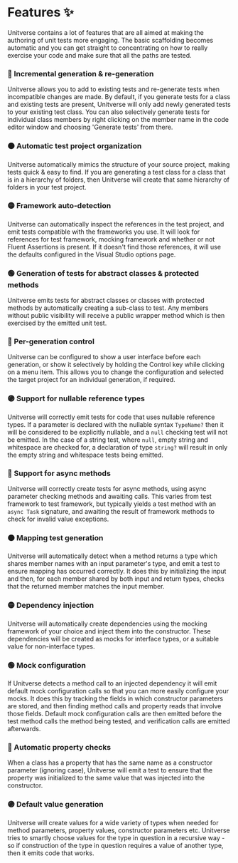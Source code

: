 # Features ✨

Unitverse contains a lot of features that are all aimed at making the authoring of unit tests more engaging. The basic scaffolding becomes automatic and you can get straight to concentrating on how to really exercise your code and make sure that all the paths are tested.

### 🔴 Incremental generation & re-generation

Unitverse allows you to add to existing tests and re-generate tests when incompatible changes are made. By default, if you generate tests for a class and existing tests are present, Unitverse will only add newly generated tests to your existing test class. You can also selectively generate tests for individual class members by right clicking on the member name in the code editor window and choosing 'Generate tests' from there.

### 🟠 Automatic test project organization

Unitverse automatically mimics the structure of your source project, making tests quick & easy to find. If you are generating a test class for a class that is in a hierarchy of folders, then Unitverse will create that same hierarchy of folders in your test project.

### 🟡 Framework auto-detection

Unitverse can automatically inspect the references in the test project, and emit tests compatible with the frameworks you use. It will look for references for test framework, mocking framework and whether or not Fluent Assertions is present. If it doesn't find those references, it will use the defaults configured in the Visual Studio options page.

### 🟢 Generation of tests for abstract classes & protected methods

Unitverse emits tests for abstract classes or classes with protected methods by automatically creating a sub-class to test. Any members without public visibility will receive a public wrapper method which is then exercised by the emitted unit test.

### 🔵 Per-generation control

Unitverse can be configured to show a user interface before each generation, or show it selectively by holding the Control key while clicking on a menu item. This allows you to change the configuration and selected the target project for an individual generation, if required.

### 🟣 Support for nullable reference types

Unitverse will correctly emit tests for code that uses nullable reference types. If a parameter is declared with the nullable syntax `TypeName?` then it will be considered to be explicitly nullable, and a `null` checking test will not be emitted. In the case of a string test, where `null`, empty string and whitespace are checked for, a declaration of type `string?` will result in only the empty string and whitespace tests being emitted.

### 🔴 Support for async methods

Unitverse will correctly create tests for async methods, using async parameter checking methods and awaiting calls. This varies from test framework to test framework, but typically yields a test method with an `async Task` signature, and awaiting the result of framework methods to check for invalid value exceptions.

### 🟠 Mapping test generation

Unitverse will automatically detect when a method returns a type which shares member names with an input parameter's type, and emit a test to ensure mapping has occurred correctly. It does this by initializing the input and then, for each member shared by both input and return types, checks that the returned member matches the input member.

### 🟡 Dependency injection

Unitverse will automatically create dependencies using the mocking framework of your choice and inject them into the constructor. These dependencies will be created as mocks for interface types, or a suitable value for non-interface types.

### 🟢 Mock configuration

If Unitverse detects a method call to an injected dependency it will emit default mock configuration calls so that you can more easily configure your mocks. It does this by tracking the fields in which constructor parameters are stored, and then finding method calls and property reads that involve those fields. Default mock configuration calls are then emitted before the test method calls the method being tested, and verification calls are emitted afterwards.

### 🔵 Automatic property checks

When a class has a property that has the same name as a constructor parameter (ignoring case), Unitverse will emit a test to ensure that the property was initialized to the same value that was injected into the constructor.

### 🟣 Default value generation

Unitverse will create values for a wide variety of types when needed for method parameters, property values, constructor parameters etc. Unitverse tries to smartly choose values for the type in question in a recursive way - so if construction of the type in question requires a value of another type, then it emits code that works.
